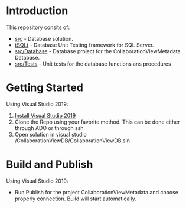 # Introduction 
This repository consits of:
- [src](./src) - Database solution.
- [tSQLt](./tSQLt/) - Database Unit Testing framework for SQL Server.
- [src/Database](./src/Database) - Database project for the CollaborationViewMetadata Database.
- [src/Tests](./src/Tests) - Unit tests for the database functions ans procedures

# Getting Started 
Using Visual Studio 2019:
1.  [Install Visual Studio 2019](https://docs.microsoft.com/en-us/visualstudio/install/install-visual-studio?view=vs-2019) 
2.	Clone the Repo using your favorite method. This can be done either through ADO or through ssh
3.	Open solution in visual studio /CollaborationViewDB/CollaborationViewDB.sln

# Build and Publish
Using Visual Studio 2019:
- Run Publish for the project CollaborationViewMetadata and choose properly connection. Build will start automatically.